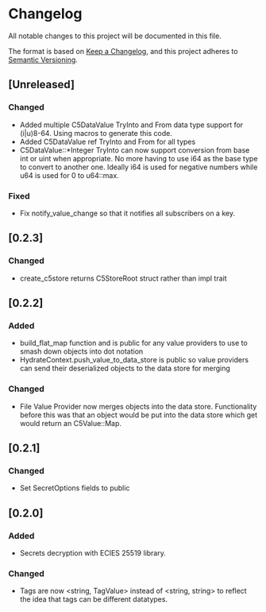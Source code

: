 # Changelog
All notable changes to this project will be documented in this file.

The format is based on [Keep a Changelog](https://keepachangelog.com/en/1.0.0/),
and this project adheres to [Semantic Versioning](https://semver.org/spec/v2.0.0.html).

## [Unreleased]

### Changed
- Added multiple C5DataValue TryInto and From data type support for (i|u)8-64. Using macros to generate this code.
- Added C5DataValue ref TryInto and From for all types
- C5DataValue::*Integer TryInto can now support conversion from base int or uint when appropriate. No more having to use i64 as the base type to convert to another one. Ideally i64 is used for negative numbers while u64 is used for 0 to u64::max.

### Fixed
- Fix notify_value_change so that it notifies all subscribers on a key.

## [0.2.3]

### Changed
- create_c5store returns C5StoreRoot struct rather than impl trait

## [0.2.2]

### Added
- build_flat_map function and is public for any value providers to use to smash down objects into dot notation
- HydrateContext.push_value_to_data_store is public so value providers can send their deserialized objects to the data store for merging

### Changed
- File Value Provider now merges objects into the data store. Functionality before this was that an object would be put into the data store which get would return an C5Value::Map.

## [0.2.1]

### Changed
- Set SecretOptions fields to public

## [0.2.0]

### Added
- Secrets decryption with ECIES 25519 library.

### Changed
- Tags are now <string, TagValue> instead of <string, string> to reflect the idea that tags can be different datatypes.